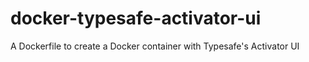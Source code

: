 docker-typesafe-activator-ui
============================

A Dockerfile to create a Docker container with Typesafe's Activator UI
